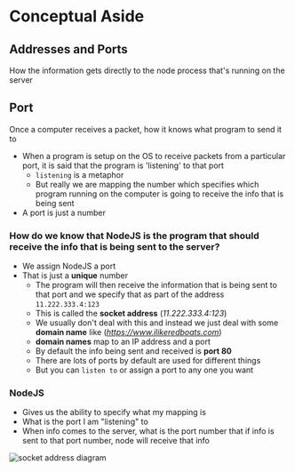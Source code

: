 # Conceptual Aside
## Addresses and Ports
How the information gets directly to the node process that's running on the server

## Port
Once a computer receives a packet, how it knows what program to send it to

* When a program is setup on the OS to receive packets from a particular port, it is said that the program is 'listening' to that port
    - `listening` is a metaphor
    - But really we are mapping the number which specifies which program running on the computer is going to receive the info that is being sent
* A port is just a number

### How do we know that NodeJS is the program that should receive the info that is being sent to the server?
* We assign NodeJS a port
* That is just a **unique** number
    - The program will then receive the information that is being sent to that port and we specify that as part of the address `11.222.333.4:123`
    - This is called the **socket address** (_11.222.333.4:123_)
    - We usually don't deal with this and instead we just deal with some **domain name** like (_https://www.ilikeredboats.com_)
    - **domain names** map to an IP address and a port
    - By default the info being sent and received is **port 80**
    - There are lots of ports by default are used for different things
    - But you can `listen to` or assign a port to any one you want

### NodeJS
* Gives us the ability to specify what my mapping is
* What is the port I am "listening" to
* When info comes to the server, what is the port number that if info is sent to that port number, node will receive that info

![socket address diagram](https://i.imgur.com/ig3Ohr5.png)


